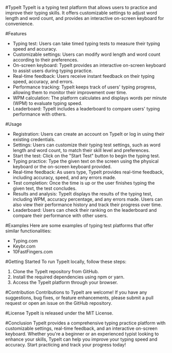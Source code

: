 #TypeIt
TypeIt is a typing test platform that allows users to practice and improve their typing skills. It offers customizable settings to adjust word length and word count, and provides an interactive on-screen keyboard for convenience.

#Features
- Typing test: Users can take timed typing tests to measure their typing speed and accuracy.
- Customizable settings: Users can modify word length and word count according to their preferences.
- On-screen keyboard: TypeIt provides an interactive on-screen keyboard to assist users during typing practice.
- Real-time feedback: Users receive instant feedback on their typing speed, accuracy, and errors.
- Performance tracking: TypeIt keeps track of users' typing progress, allowing them to monitor their improvement over time.
- WPM calculation: The platform calculates and displays words per minute (WPM) to evaluate typing speed.
- Leaderboard: TypeIt includes a leaderboard to compare users' typing performance with others.

#Usage
- Registration: Users can create an account on TypeIt or log in using their existing credentials.
- Settings: Users can customize their typing test settings, such as word length and word count, to match their skill level and preferences.
- Start the test: Click on the "Start Test" button to begin the typing test.
- Typing practice: Type the given text on the screen using the physical keyboard or the on-screen keyboard provided.
- Real-time feedback: As users type, TypeIt provides real-time feedback, including accuracy, speed, and any errors made.
- Test completion: Once the time is up or the user finishes typing the given text, the test concludes.
- Results and analysis: TypeIt displays the results of the typing test, including WPM, accuracy percentage, and any errors made. Users can also view their performance history and track their progress over time.
- Leaderboard: Users can check their ranking on the leaderboard and compare their performance with other users.

#Examples
Here are some examples of typing test platforms that offer similar functionalities:
- Typing.com
- Keybr.com
- 10FastFingers.com

#Getting Started
To run TypeIt locally, follow these steps:
1. Clone the TypeIt repository from GitHub.
2. Install the required dependencies using npm or yarn.
3. Access the TypeIt platform through your browser.

#Contribution
Contributions to TypeIt are welcome! If you have any suggestions, bug fixes, or feature enhancements, please submit a pull request or open an issue on the GitHub repository.

#License
TypeIt is released under the MIT License.

#Conclusion
TypeIt provides a comprehensive typing practice platform with customizable settings, real-time feedback, and an interactive on-screen keyboard. Whether you're a beginner or an experienced typist looking to enhance your skills, TypeIt can help you improve your typing speed and accuracy. Start practicing and track your progress today!
